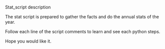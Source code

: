 Stat_script description

The stat script is prepared to gather the facts and do the annual stats of the year.

Follow each line of the script comments to learn and see each python steps.


Hope you would like it.
